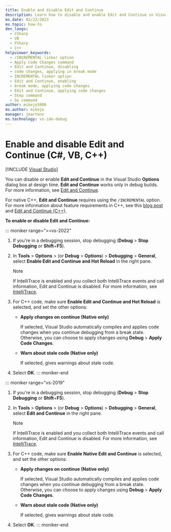 ```yaml
---
title: Enable and disable Edit and Continue
description: Learn how to disable and enable Edit and Continue in Visual Studio Options at design time. Edit and Continue works only in debug builds.
ms.date: 02/22/2023
ms.topic: how-to
dev_langs: 
  - CSharp
  - VB
  - FSharp
  - C++
helpviewer_keywords: 
  - /INCREMENTAL linker option
  - Apply Code Changes command
  - Edit and Continue, disabling
  - code changes, applying in break mode
  - INCREMENTAL linker option
  - Edit and Continue, enabling
  - break mode, applying code changes
  - Edit and Continue, applying code changes
  - Step command
  - Go command
author: mikejo5000
ms.author: mikejo
manager: jmartens
ms.technology: vs-ide-debug
---
```

# Enable and disable Edit and Continue (C#, VB, C++)

 [!INCLUDE [Visual Studio](~/includes/applies-to-version/vs-windows-only.md)]

You can disable or enable **Edit and Continue** in the Visual Studio **Options** dialog box at design time. **Edit and Continue** works only in debug builds. For more information, see [Edit and Continue](../debugger/edit-and-continue.md).

For native C++, **Edit and Continue** requires using the `/INCREMENTAL` option. For more information about feature requirements in C++, see this [blog post](https://devblogs.microsoft.com/cppblog/c-edit-and-continue-in-visual-studio-2015-update-3/) and [Edit and Continue (C++)](../debugger/edit-and-continue-visual-cpp.md).

**To enable or disable Edit and Continue:**

::: moniker range=">=vs-2022"
1. If you're in a debugging session, stop debugging (**Debug** > **Stop Debugging** or **Shift**+**F5**).

1. In **Tools** > **Options** > (or **Debug** > **Options**) > **Debugging** > **General**, select **Enable Edit and Continue and Hot Reload** in the right pane.

    > [!NOTE]
    > If IntelliTrace is enabled and you collect both IntelliTrace events and call information, Edit and Continue is disabled. For more information, see [IntelliTrace](../debugger/intellitrace.md).

1. For C++ code, make sure **Enable Edit and Continue and Hot Reload** is selected, and set the other options:

    - **Apply changes on continue (Native only)**

      If selected, Visual Studio automatically compiles and applies code changes when you continue debugging from a break state. Otherwise, you can choose to apply changes using **Debug** > **Apply Code Changes**.

    - **Warn about stale code (Native only)**

      If selected, gives warnings about stale code.

1. Select **OK**.
::: moniker-end

::: moniker range="vs-2019"

1. If you're in a debugging session, stop debugging (**Debug** > **Stop Debugging** or **Shift**+**F5**).

1. In **Tools** > **Options** > (or **Debug** > **Options**) > **Debugging** > **General**, select **Edit and Continue** in the right pane.

    > [!NOTE]
    > If IntelliTrace is enabled and you collect both IntelliTrace events and call information, Edit and Continue is disabled. For more information, see [IntelliTrace](../debugger/intellitrace.md).

1. For C++ code, make sure **Enable Native Edit and Continue** is selected, and set the other options:
    - **Apply changes on continue (Native only)**

      If selected, Visual Studio automatically compiles and applies code changes when you continue debugging from a break state. Otherwise, you can choose to apply changes using **Debug** > **Apply Code Changes**.

    - **Warn about stale code (Native only)**

      If selected, gives warnings about stale code.

1. Select **OK**.
::: moniker-end
